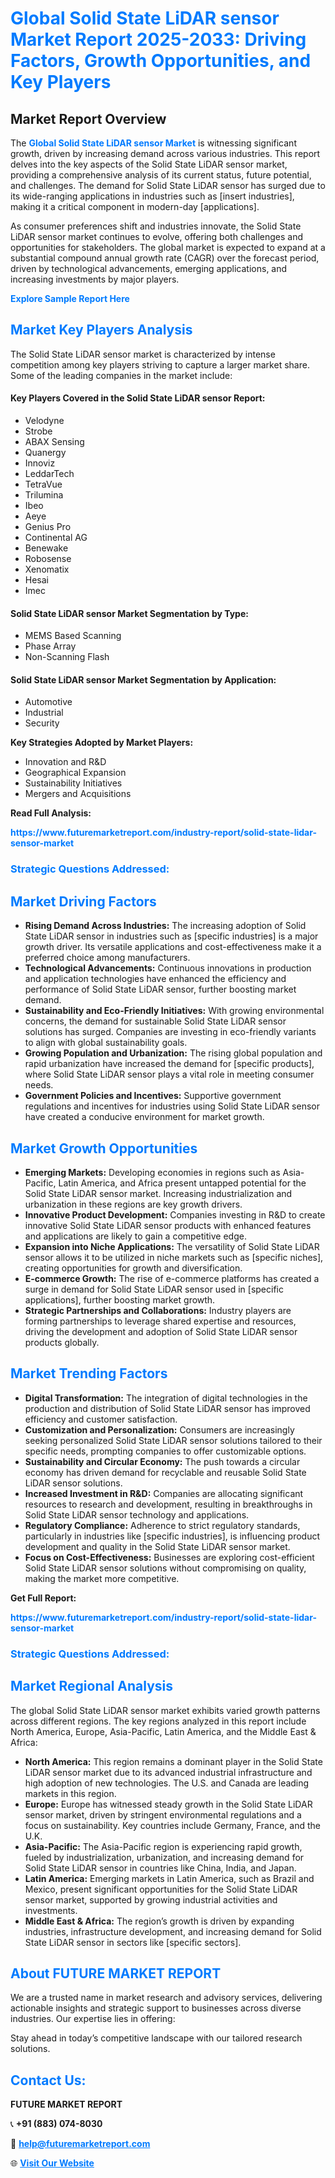 <h1 style="color: #007BFF;">Global Solid State LiDAR sensor Market Report 2025-2033: Driving Factors, Growth Opportunities, and Key Players</h1>

<section id="overview">
<h2>Market Report Overview</h2>
<p>The <a href="https://www.futuremarketreport.com/industry-report/solid-state-lidar-sensor-market" style="color: #007BFF; text-decoration: none;"><strong>Global Solid State LiDAR sensor Market</strong></a> is witnessing significant growth, driven by increasing demand across various industries. This report delves into the key aspects of the Solid State LiDAR sensor market, providing a comprehensive analysis of its current status, future potential, and challenges. The demand for Solid State LiDAR sensor has surged due to its wide-ranging applications in industries such as [insert industries], making it a critical component in modern-day [applications].</p>
<p>As consumer preferences shift and industries innovate, the Solid State LiDAR sensor market continues to evolve, offering both challenges and opportunities for stakeholders. The global market is expected to expand at a substantial compound annual growth rate (CAGR) over the forecast period, driven by technological advancements, emerging applications, and increasing investments by major players.</p>
</section>

<section id="overview">
<p><a href="https://www.futuremarketreport.com/request-sample/reportId=75271" style="color: #007BFF; text-decoration: none;"><strong>Explore Sample Report Here</strong></a></p>
</section>

<section id="key-players">
<h2 style="color: #007BFF;">Market Key Players Analysis</h2>
<p>The Solid State LiDAR sensor market is characterized by intense competition among key players striving to capture a larger market share. Some of the leading companies in the market include:</p>
<h4>Key Players Covered in the Solid State LiDAR sensor Report:</h4>
<ul><li>Velodyne</li><li>Strobe</li><li>ABAX Sensing</li><li>Quanergy</li><li>Innoviz</li><li>LeddarTech</li><li>TetraVue</li><li>Trilumina</li><li>Ibeo</li><li>Aeye</li><li>Genius Pro</li><li>Continental AG</li><li>Benewake</li><li>Robosense</li><li>Xenomatix</li><li>Hesai</li><li>Imec</li></ul>
<h4>Solid State LiDAR sensor Market Segmentation by Type:</h4>
<ul><li>MEMS Based Scanning</li><li>Phase Array</li><li>Non-Scanning Flash</li></ul>

<h4>Solid State LiDAR sensor Market Segmentation by Application:</h4>
<ul><li>Automotive</li><li>Industrial</li><li>Security</li></ul>
<p><strong>Key Strategies Adopted by Market Players:</strong></p>
<ul>
<li>Innovation and R&D</li>
<li>Geographical Expansion</li>
<li>Sustainability Initiatives</li>
<li>Mergers and Acquisitions</li>
</ul>
</section>

<section>
<p><strong>Read Full Analysis: </strong></p><a href="https://www.futuremarketreport.com/industry-report/solid-state-lidar-sensor-market" style="color: #007BFF; text-decoration: none;"><strong>https://www.futuremarketreport.com/industry-report/solid-state-lidar-sensor-market</strong></a>
<h3 style="color: #007BFF;">Strategic Questions Addressed:</h3>
</section>

<section id="driving-factors">
<h2 style="color: #007BFF;">Market Driving Factors</h2>
<ul>
<li><strong>Rising Demand Across Industries:</strong> The increasing adoption of Solid State LiDAR sensor in industries such as [specific industries] is a major growth driver. Its versatile applications and cost-effectiveness make it a preferred choice among manufacturers.</li>
<li><strong>Technological Advancements:</strong> Continuous innovations in production and application technologies have enhanced the efficiency and performance of Solid State LiDAR sensor, further boosting market demand.</li>
<li><strong>Sustainability and Eco-Friendly Initiatives:</strong> With growing environmental concerns, the demand for sustainable Solid State LiDAR sensor solutions has surged. Companies are investing in eco-friendly variants to align with global sustainability goals.</li>
<li><strong>Growing Population and Urbanization:</strong> The rising global population and rapid urbanization have increased the demand for [specific products], where Solid State LiDAR sensor plays a vital role in meeting consumer needs.</li>
<li><strong>Government Policies and Incentives:</strong> Supportive government regulations and incentives for industries using Solid State LiDAR sensor have created a conducive environment for market growth.</li>
</ul>
</section>

<section id="growth-opportunities">
<h2 style="color: #007BFF;">Market Growth Opportunities</h2>
<ul>
<li><strong>Emerging Markets:</strong> Developing economies in regions such as Asia-Pacific, Latin America, and Africa present untapped potential for the Solid State LiDAR sensor market. Increasing industrialization and urbanization in these regions are key growth drivers.</li>
<li><strong>Innovative Product Development:</strong> Companies investing in R&D to create innovative Solid State LiDAR sensor products with enhanced features and applications are likely to gain a competitive edge.</li>
<li><strong>Expansion into Niche Applications:</strong> The versatility of Solid State LiDAR sensor allows it to be utilized in niche markets such as [specific niches], creating opportunities for growth and diversification.</li>
<li><strong>E-commerce Growth:</strong> The rise of e-commerce platforms has created a surge in demand for Solid State LiDAR sensor used in [specific applications], further boosting market growth.</li>
<li><strong>Strategic Partnerships and Collaborations:</strong> Industry players are forming partnerships to leverage shared expertise and resources, driving the development and adoption of Solid State LiDAR sensor products globally.</li>
</ul>
</section>

<section id="trending-factors">
<h2 style="color: #007BFF;">Market Trending Factors</h2>
<ul>
<li><strong>Digital Transformation:</strong> The integration of digital technologies in the production and distribution of Solid State LiDAR sensor has improved efficiency and customer satisfaction.</li>
<li><strong>Customization and Personalization:</strong> Consumers are increasingly seeking personalized Solid State LiDAR sensor solutions tailored to their specific needs, prompting companies to offer customizable options.</li>
<li><strong>Sustainability and Circular Economy:</strong> The push towards a circular economy has driven demand for recyclable and reusable Solid State LiDAR sensor solutions.</li>
<li><strong>Increased Investment in R&D:</strong> Companies are allocating significant resources to research and development, resulting in breakthroughs in Solid State LiDAR sensor technology and applications.</li>
<li><strong>Regulatory Compliance:</strong> Adherence to strict regulatory standards, particularly in industries like [specific industries], is influencing product development and quality in the Solid State LiDAR sensor market.</li>
<li><strong>Focus on Cost-Effectiveness:</strong> Businesses are exploring cost-efficient Solid State LiDAR sensor solutions without compromising on quality, making the market more competitive.</li>
</ul>
</section>

<section>
<p><strong>Get Full Report: </strong></p><a href="https://www.futuremarketreport.com/industry-report/solid-state-lidar-sensor-market" style="color: #007BFF; text-decoration: none;"><strong>https://www.futuremarketreport.com/industry-report/solid-state-lidar-sensor-market</strong></a>
<h3 style="color: #007BFF;">Strategic Questions Addressed:</h3>
</section>


<section id="regional-analysis">
<h2 style="color: #007BFF;">Market Regional Analysis</h2>
<p>The global Solid State LiDAR sensor market exhibits varied growth patterns across different regions. The key regions analyzed in this report include North America, Europe, Asia-Pacific, Latin America, and the Middle East & Africa:</p>
<ul>
<li><strong>North America:</strong> This region remains a dominant player in the Solid State LiDAR sensor market due to its advanced industrial infrastructure and high adoption of new technologies. The U.S. and Canada are leading markets in this region.</li>
<li><strong>Europe:</strong> Europe has witnessed steady growth in the Solid State LiDAR sensor market, driven by stringent environmental regulations and a focus on sustainability. Key countries include Germany, France, and the U.K.</li>
<li><strong>Asia-Pacific:</strong> The Asia-Pacific region is experiencing rapid growth, fueled by industrialization, urbanization, and increasing demand for Solid State LiDAR sensor in countries like China, India, and Japan.</li>
<li><strong>Latin America:</strong> Emerging markets in Latin America, such as Brazil and Mexico, present significant opportunities for the Solid State LiDAR sensor market, supported by growing industrial activities and investments.</li>
<li><strong>Middle East & Africa:</strong> The region’s growth is driven by expanding industries, infrastructure development, and increasing demand for Solid State LiDAR sensor in sectors like [specific sectors].</li>
</ul>
</section>

<footer>
<h2 style="color: #007BFF;">About FUTURE MARKET REPORT</h2>
<p>We are a trusted name in market research and advisory services, delivering actionable insights and strategic support to businesses across diverse industries. Our expertise lies in offering:</p>

<p>Stay ahead in today’s competitive landscape with our tailored research solutions.</p>

<h2 style="color: #007BFF;">Contact Us:</h2>
<p><strong>FUTURE MARKET REPORT</strong></p>
<p>📞 <strong>+91 (883) 074-8030</strong></p>
<p>📧 <strong><a href="mailto:help@futuremarketreport.com" style="color: #007BFF;">help@futuremarketreport.com</a></strong></p>
<p>🌐 <strong><a href="https://www.futuremarketreport.com/" style="color: #007BFF;">Visit Our Website</a></strong></p>
</footer>